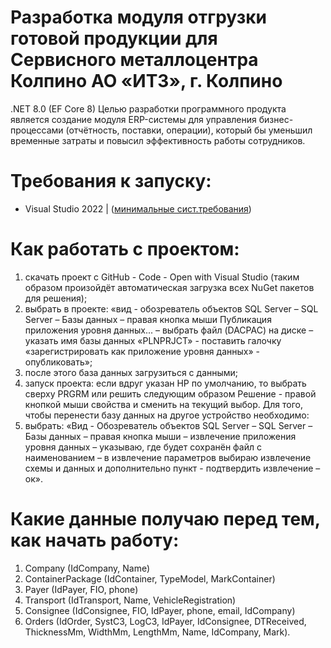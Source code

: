 # Разработка модуля отгрузки готовой продукции для Сервисного металлоцентра Колпино АО «ИТЗ», г. Колпино
.NET 8.0 (EF Core 8)
Целью разработки программного продукта является создание модуля ERP-системы для управления бизнес-процессами (отчётность, поставки, операции), который бы уменьшил временные затраты и повысил эффективность работы сотрудников.
# Требования к запуску:
- Visual Studio 2022 | ([минимальные сист.требования](https://docs.microsoft.com/en-us/visualstudio/releases/2022/system-requirements))

# Как работать с проектом:
1.	скачать проект с GitHub - Code - Open with Visual Studio (таким образом произойдёт автоматическая загрузка всех NuGet пакетов для решения);
2.	выбрать в проекте: «вид - обозреватель объектов SQL Server – SQL Server – Базы данных – правая кнопка мыши Публикация приложения уровня данных... – выбрать файл (DACPAC) на диске – указать имя базы данных «PLNPRJCT» - поставить галочку «зарегистрировать как приложение уровня данных» - опубликовать»;
3.	после этого база данных загрузиться с данными;
4.	запуск проекта: если вдруг указан HP по умолчанию, то выбрать сверху PRGRM или решить следующим образом Решение - правой кнопкой мыши свойства и сменить на текущий выбор.
Для того, чтобы перенести базу данных на другое устройство необходимо:
1.	выбрать: «Вид - Обозреватель объектов SQL Server – SQL Server – Базы данных – правая кнопка мыши – извлечение приложения уровня данных – указываю, где будет сохранён файл с наименованием – в извлечение параметров выбираю извлечение схемы и данных и дополнительно пункт - подтвердить извлечение – ок».

# Какие данные получаю перед тем, как начать работу:
1.	Company (IdCompany, Name)
2.	ContainerPackage (IdContainer, TypeModel, MarkContainer)
3.	Payer (IdPayer, FIO, phone)
4.	Transport (IdTransport, Name, VehicleRegistration)
5.	Consignee (IdConsignee, FIO, IdPayer, phone, email, IdCompany)
6.	Orders (IdOrder, SystC3, LogC3, IdPayer, IdConsignee, DTReceived, ThicknessMm, WidthMm, LengthMm, Name, IdCompany, Mark).

